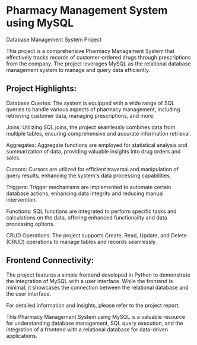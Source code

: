 # Pharmacy Management System using MySQL
Database Management System Project

This project is a comprehensive Pharmacy Management System that effectively tracks records of customer-ordered drugs through prescriptions from the company. The project leverages MySQL as the relational database management system to manage and query data efficiently.

## Project Highlights:
Database Queries: The system is equipped with a wide range of SQL queries to handle various aspects of pharmacy management, including retrieving customer data, managing prescriptions, and more.

Joins: Utilizing SQL joins, the project seamlessly combines data from multiple tables, ensuring comprehensive and accurate information retrieval.

Aggregates: Aggregate functions are employed for statistical analysis and summarization of data, providing valuable insights into drug orders and sales.

Cursors: Cursors are utilized for efficient traversal and manipulation of query results, enhancing the system's data processing capabilities.

Triggers: Trigger mechanisms are implemented to automate certain database actions, enhancing data integrity and reducing manual intervention.

Functions: SQL functions are integrated to perform specific tasks and calculations on the data, offering enhanced functionality and data processing options.

CRUD Operations: The project supports Create, Read, Update, and Delete (CRUD) operations to manage tables and records seamlessly.

## Frontend Connectivity:
The project features a simple frontend developed in Python to demonstrate the integration of MySQL with a user interface. While the frontend is minimal, it showcases the connection between the relational database and the user interface.

For detailed information and insights, please refer to the project report.

This Pharmacy Management System using MySQL is a valuable resource for understanding database management, SQL query execution, and the integration of a frontend with a relational database for data-driven applications.
